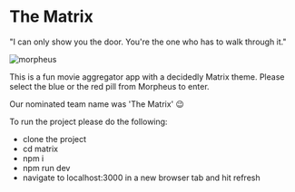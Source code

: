 # The Matrix

"I can only show you the door. You're the one who has to walk through it."

![morpheus](https://static2.srcdn.com/wordpress/wp-content/uploads/2020/03/Matrix-Morpheus-Quotes-Irony.jpg?q=50&fit=crop&w=740&h=389&dpr=1.5)

This is a fun movie aggregator app with a decidedly Matrix theme. Please select the blue or the red pill from Morpheus to enter.

Our nominated team name was 'The Matrix' :wink:

To run the project please do the following:
- clone the project
- cd matrix
- npm i
- npm run dev
- navigate to localhost:3000 in a new browser tab and hit refresh
